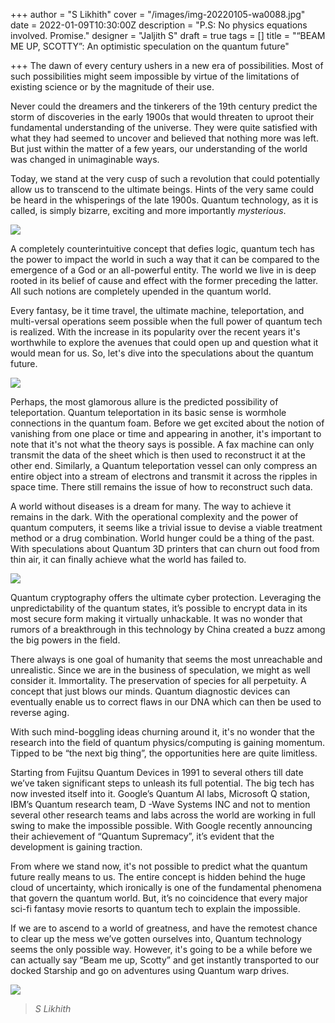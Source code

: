 +++
author = "S Likhith"
cover = "/images/img-20220105-wa0088.jpg"
date = 2022-01-09T10:30:00Z
description = "P.S: No physics equations involved. Promise."
designer = "Jaljith S"
draft = true
tags = []
title = "“BEAM ME UP, SCOTTY”: An optimistic speculation on the quantum future"

+++
The dawn of every century ushers in a new era of possibilities. Most of such possibilities might seem impossible by virtue of the limitations of existing science or by the magnitude of their use.

Never could the dreamers and the tinkerers of the 19th century predict the storm of discoveries in the early 1900s that would threaten to uproot their fundamental understanding of the universe. They were quite satisfied with what they had seemed to uncover and believed that nothing more was left. But just within the matter of a few years, our understanding of the world was changed in unimaginable ways.

Today, we stand at the very cusp of such a revolution that could potentially allow us to transcend to the ultimate beings. Hints of the very same could be heard in the whisperings of the late 1900s. Quantum technology, as it is called, is simply bizarre, exciting and more importantly _mysterious_.

![](/images/unnamed2.jpg)

A completely counterintuitive concept that defies logic, quantum tech has the power to impact the world in such a way that it can be compared to the emergence of a God or an all-powerful entity. The world we live in is deep rooted in its belief of cause and effect with the former preceding the latter. All such notions are completely upended in the quantum world.

Every fantasy, be it time travel, the ultimate machine, teleportation, and multi-versal operations seem possible when the full power of quantum tech is realized. With the increase in its popularity over the recent years it's worthwhile to explore the avenues that could open up and question what it would mean for us. So, let's dive into the speculations about the quantum future.

![](/images/unnamed1.jpg)

Perhaps, the most glamorous allure is the predicted possibility of teleportation. Quantum teleportation in its basic sense is wormhole connections in the quantum foam. Before we get excited about the notion of vanishing from one place or time and appearing in another, it's important to note that it's not what the theory says is possible. A fax machine can only transmit the data of the sheet which is then used to reconstruct it at the other end. Similarly, a Quantum teleportation vessel can only compress an entire object into a stream of electrons and transmit it across the ripples in space time. There still remains the issue of how to reconstruct such data.

A world without diseases is a dream for many. The way to achieve it remains in the dark. With the operational complexity and the power of quantum computers, it seems like a trivial issue to devise a viable treatment method or a drug combination. World hunger could be a thing of the past. With speculations about Quantum 3D printers that can churn out food from thin air, it can finally achieve what the world has failed to.

![](/images/unnamed-2.jpg)

Quantum cryptography offers the ultimate cyber protection. Leveraging the unpredictability of the quantum states, it’s possible to encrypt data in its most secure form making it virtually unhackable. It was no wonder that rumors of a breakthrough in this technology by China created a buzz among the big powers in the field.

There always is one goal of humanity that seems the most unreachable and unrealistic. Since we are in the business of speculation, we might as well consider it. Immortality. The preservation of species for all perpetuity. A concept that just blows our minds. Quantum diagnostic devices can eventually enable us to correct flaws in our DNA which can then be used to reverse aging.

With such mind-boggling ideas churning around it, it's no wonder that the research into the field of quantum physics/computing is gaining momentum. Tipped to be “the next big thing”, the opportunities here are quite limitless.

Starting from Fujitsu Quantum Devices in 1991 to several others till date we’ve taken significant steps to unleash its full potential. The big tech has now invested itself into it. Google’s Quantum AI labs, Microsoft Q station, IBM’s Quantum research team, D -Wave Systems INC and not to mention several other research teams and labs across the world are working in full swing to make the impossible possible. With Google recently announcing their achievement of “Quantum Supremacy”, it’s evident that the development is gaining traction.

From where we stand now, it's not possible to predict what the quantum future really means to us. The entire concept is hidden behind the huge cloud of uncertainty, which ironically is one of the fundamental phenomena that govern the quantum world. But, it’s no coincidence that every major sci-fi fantasy movie resorts to quantum tech to explain the impossible.

If we are to ascend to a world of greatness, and have the remotest chance to clear up the mess we’ve gotten ourselves into, Quantum technology seems the only possible way. However, it's going to be a while before we can actually say “Beam me up, Scotty” and get instantly transported to our docked Starship and go on adventures using Quantum warp drives.

![](/images/tc4.jpg)

> _S Likhith_